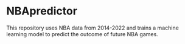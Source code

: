# NBApredictor
This repository uses NBA data from 2014-2022 and trains a machine learning model to predict the outcome of future NBA games.
